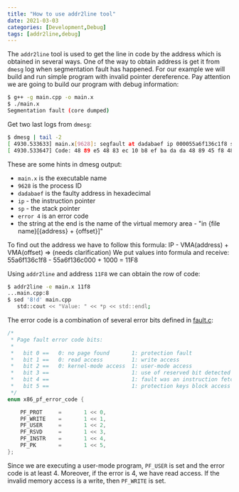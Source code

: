 ```yaml
---
title: "How to use addr2line tool"
date: 2021-03-03
categories: [Development,Debug]
tags: [addr2line,debug]
---
```


The `addr2line` tool is used to get the line in code by the address which is obtained in several ways. One of the way to obtain address is get it from `dmesg` log when segmentation fault has happened.
For our example we will build and run simple program with invalid pointer dereference. Pay attention we are going to build our program with debug information:
```bash
$ g++ -g main.cpp -o main.x
$ ./main.x
Segmentation fault (core dumped)
```

Get two last logs from `dmesg`:
```bash
$ dmesg | tail -2
[ 4930.533633] main.x[9628]: segfault at dadabaef ip 000055a6f136c1f8 sp 00007ffdc0461270 error 4 in main.x[55a6f136c000+1000]
[ 4930.533647] Code: 48 89 e5 48 83 ec 10 b8 ef ba da da 48 89 45 f8 48 8d 35 20 0e 00 00 48 8d 3d 54 2e 00 00 e8 af fe ff ff 48 89 c2 48 8b 45 f8 <8b> 00 89 c6 48 89 d7 e8 cc fe ff ff 48 89 ...
```

These are some hints in dmesg output:
* `main.x` is the executable name
* `9628` is the process ID
* `dadabaef` is the faulty address in hexadecimal
* `ip` - the instruction pointer
* `sp` - the stack pointer
* `error 4` is an error code
* the string at the end is the name of the virtual memory area - "in {file name}[{address} + {offset}]"

To find out the address we have to follow this formula:
	IP - VMA(address) + VMA(offset) => (needs clarification)
We put values into formula and receive:
	55a6f136c1f8 - 55a6f136c000 + 1000 = 11F8

Using `addr2line` and address `11F8` we can obtain the row of code:
```bash
$ addr2line -e main.x 11f8
...main.cpp:8
$ sed '8!d' main.cpp
   std::cout << "Value: " << *p << std::endl;
```

The error code is a combination of several error bits defined in [fault.c](http://elixir.bootlin.com/linux/v4.11/source/arch/x86/mm/fault.c#L32):
```c
/*
 * Page fault error code bits:
 *
 *   bit 0 ==	0: no page found	   1: protection fault
 *   bit 1 ==	0: read access		   1: write access
 *   bit 2 ==	0: kernel-mode access  1: user-mode access
 *   bit 3 ==	                       1: use of reserved bit detected
 *   bit 4 ==				           1: fault was an instruction fetch
 *   bit 5 ==				           1: protection keys block access
 */
enum x86_pf_error_code {

	PF_PROT		=		1 << 0,
	PF_WRITE	=		1 << 1,
	PF_USER		=		1 << 2,
	PF_RSVD		=		1 << 3,
	PF_INSTR	=		1 << 4,
	PF_PK		=		1 << 5,
};
```

Since we are executing a user-mode program, `PF_USER` is set and the error code is at least 4. Moreover, if the error is 4, we have read access. If the invalid memory access is a write, then `PF_WRITE` is set.
